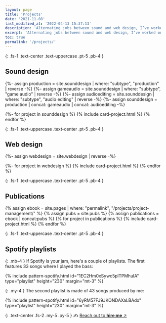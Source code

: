 ```yaml
---
layout: page
title: 'Projects'
date: '2021-11-08'
last_modified_at: '2022-04-13 15:37:13'
description: 'Alternating jobs between sound and web design, I’ve worked on many projects since the 1990s. A few highlights of the more representative.'
excerpt: 'Alternating jobs between sound and web design, I’ve worked on many projects since the 1990s. A few highlights of the more representative.'
toc: true
permalink: '/projects/'
---
```

{: .fs-1 .text-center .text-uppercase .pt-5 .pb-4 }
## Sound design

{%- assign production = site.sounddesign | where: "subtype", "production" | reverse -%}
{%- assign gameaudio = site.sounddesign | where: "subtype", "game audio" | reverse -%}
{%- assign audioediting = site.sounddesign | where: "subtype", "audio editing" | reverse -%}
{%- assign sounddesign = production | concat: gameaudio | concat: audioediting -%}
  
{%- for project in sounddesign %}
{% include card-project.html %}
{% endfor %}

{: .fs-1 .text-uppercase .text-center .pt-5 .pb-4 }
## Web design

{%- assign webdesign = site.webdesign | reverse -%}

{%- for project in webdesign %}
{% include card-project.html %}
{% endfor %}

{: .fs-1 .text-uppercase .text-center .pt-5 .pb-4 }
## Publications

{% assign ebook = site.pages | where: "permalink", "/projects/project-management/" %}
{% assign pubs = site.pubs %}
{% assign publications = ebook | concat:pubs %}
{% for project in publications %}
{% include card-project.html %}
{% endfor %}

{: .fs-1 .text-uppercase .text-center .pt-5 .pb-4 }
## Spotify playlists

{: .mb-4 }
If Spotify is your jam, here's a couple of playlists. The first features 33 songs where I played the bass:

{% include pattern-spotify.html id="1EC2Hm0xSywc5pITPMhuIA" type="playlist" height="230" margin="mt-3" %}

{: .my-4 }
The second playlist is made of 43 songs produced by me:

{% include pattern-spotify.html id="6yRM57FJ9JKONDAXaLBAdx" type="playlist" height="230" margin="mt-3" %}

{: .text-center .fs-2 .my-5 .py-5 }
✍️ [Reach out to **hire me** ↗︎](/contact/)